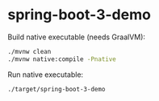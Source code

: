 # spring-boot-3-demo

Build native executable (needs GraalVM):

```bash
./mvnw clean
./mvnw native:compile -Pnative
```

Run native executable:

```bash
./target/spring-boot-3-demo
```
